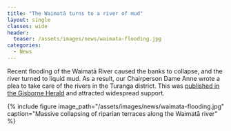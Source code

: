 ```yaml
---
title: "The Waimatā turns to a river of mud"
layout: single
classes: wide
header:
  teaser: /assets/images/news/waimata-flooding.jpg
categories:
  - News
---
```


Recent flooding of the Waimatā River caused the banks to collapse, and the river turned to liquid mud. As a result, our Chairperson Dame Anne wrote a plea to take care of the rivers in the Turanga district. This was [published in the Gisborne Herald](http://longbushreserve.org/documents/TakeCareOfOurRiversLast.pdf) and attracted widespread support.

{% include figure image_path="/assets/images/news/waimata-flooding.jpg" caption="Massive collapsing of riparian terraces along the Waimatā river" %}